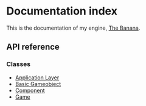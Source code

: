 # Documentation index
This is the documentation of my engine, [The Banana](https://github.com/yodasoda1219/thebanana).
## API reference
### Classes
- [Application Layer](classes/application_layer.md)
- [Basic Gameobject](classes/basic_gameobject.md)
- [Component](classes/component.md)
- [Game](classes/game.md)